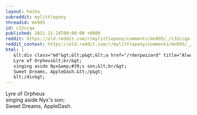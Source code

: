 ```yaml
---
layout: haiku
subreddit: mylittlepony
threadid: mn995
id: c32ccqa
published: 2011-11-24T00:00:00 +0000
reddit: https://old.reddit.com/r/mylittlepony/comments/mn995/_/c32ccqa
reddit_context: https://old.reddit.com/r/mylittlepony/comments/mn995/_/c32ccqa?context=3
html: |
   &lt;div class="md"&gt;&lt;p&gt;&lt;a href="/rderpwizard" title="Always Relevant / Greek Sandman Mythology / Paper Bag Princess"&gt;&lt;/a&gt; 
   Lyre of Orpheus&lt;br/&gt;
   singing aside Nyx&amp;#39;s son;&lt;br/&gt;
   Sweet Dreams, AppleDash.&lt;/p&gt;
   &lt;/div&gt;
---
```


[](/rderpwizard "Always Relevant / Greek Sandman Mythology / Paper Bag Princess") 
Lyre of Orpheus  
singing aside Nyx's son;  
Sweet Dreams, AppleDash.